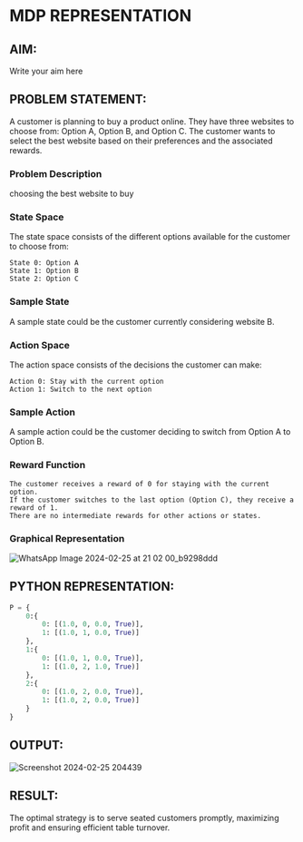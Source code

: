# MDP REPRESENTATION

## AIM:
Write your aim here

## PROBLEM STATEMENT:
A customer is planning to buy a product online. They have three websites to choose from: Option A, Option B, and Option C. The customer wants to select the best website based on their preferences and the associated rewards.

### Problem Description
choosing the best website to buy

### State Space
The state space consists of the different options available for the customer to choose from:
```
State 0: Option A
State 1: Option B
State 2: Option C
```

### Sample State
A sample state could be the customer currently considering website B.

### Action Space
The action space consists of the decisions the customer can make:
```
Action 0: Stay with the current option
Action 1: Switch to the next option
```

### Sample Action
A sample action could be the customer deciding to switch from Option A to Option B.

### Reward Function
```
The customer receives a reward of 0 for staying with the current option.
If the customer switches to the last option (Option C), they receive a reward of 1.
There are no intermediate rewards for other actions or states.
```

### Graphical Representation

![WhatsApp Image 2024-02-25 at 21 02 00_b9298ddd](https://github.com/Nagul71/mdp-representation/assets/118661118/8f6d90eb-32bc-488c-b66c-6136f15165f6)


## PYTHON REPRESENTATION:
```py
P = {
    0:{
        0: [(1.0, 0, 0.0, True)],  
        1: [(1.0, 1, 0.0, True)]   
    },
    1:{
        0: [(1.0, 1, 0.0, True)],  
        1: [(1.0, 2, 1.0, True)]   
    },
    2:{
        0: [(1.0, 2, 0.0, True)],  
        1: [(1.0, 2, 0.0, True)]   
    }
}
```


## OUTPUT:

![Screenshot 2024-02-25 204439](https://github.com/Nagul71/mdp-representation/assets/118661118/8ab226d5-968f-4165-b900-fab5b5612d7b)


## RESULT:

The optimal strategy is to serve seated customers promptly, maximizing profit and ensuring efficient table turnover.

